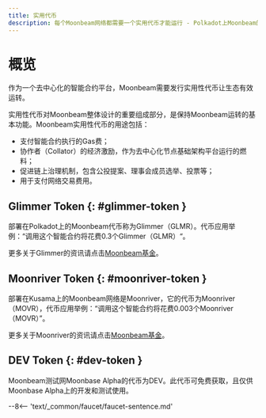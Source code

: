 ```yaml
---
title: 实用代币
description: 每个Moonbeam网络都需要一个实用代币才能运行 - Polkadot上Moonbeam的Glimmer(GLMR)和Kusama上Moonriver的Moonriver(MOVR)。
---
```


# 概览

作为一个去中心化的智能合约平台，Moonbeam需要发行实用性代币让生态有效运转。

实用性代币对Moonbeam整体设计的重要组成部分，是保持Moonbeam运转的基本功能。Moonbeam实用性代币的用途包括：

 - 支付智能合约执行的Gas费；
 - 协作者（Collator）的经济激励，作为去中心化节点基础架构平台运行的燃料；
 - 促进链上治理机制，包含公投提案、理事会成员选举、投票等；
 - 用于支付网络交易费用。

## Glimmer Token {: #glimmer-token }

部署在Polkadot上的Moonbeam代币称为Glimmer（GLMR）。代币应用举例：“调用这个智能合约将花费0.3个Glimmer（GLMR）“。

更多关于Glimmer的资讯请点击[Moonbeam基金](https://moonbeam.network/networks/moonbeam/glimmer-token/)。

## Moonriver Token {: #moonriver-token }

部署在Kusama上的Moonbeam网络是Moonriver，它的代币为Moonriver（MOVR），代币应用举例：“调用这个智能合约将花费0.003个Moonriver（MOVR）”。

更多关于Moonriver的资讯请点击[Moonbeam基金](https://moonbeam.network/networks/moonriver/river-token/)。

## DEV Token {: #dev-token }

Moonbeam测试网Moonbase Alpha的代币为DEV。此代币可免费获取，且仅供Moonbase Alpha上的开发和测试使用。

--8<-- 'text/_common/faucet/faucet-sentence.md'
